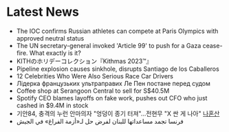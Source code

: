# Latest News
-  The IOC confirms Russian athletes can compete at Paris Olympics with approved neutral status
-  The UN secretary-general invoked &#039;Article 99&#039; to push for a Gaza cease-fire. What exactly is it?
-  KITHのホリデーコレクション『Kithmas 2023™』
-  Pipeline explosion causes sinkhole, disrupts Santiago de los Caballeros
-  12 Celebrities Who Were Also Serious Race Car Drivers
-  Лідерка французьких ультраправих Ле Пен постане перед судом
-  Coffee shop at Serangoon Central to sell for S$40.5M
-  Spotify CEO blames layoffs on fake work, pushes out CFO who just cashed in $9.4M in stock
-  기안84, 충격의 누런 안마의자 "엉덩이 종기 터져"…전현무 "X 싼 게 나아" [나혼산](MD리뷰)
-  فرنسا تجمد مساعداتها للبنان لفرض حل لـ«أزمة الفراغ» في الجيش
